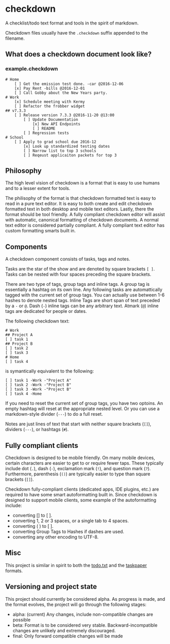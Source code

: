 # checkdown
A checklist/todo text format and tools in the spirit of markdown.

Checkdown files usually have the `.checkdown` suffix appended to the filename.

## What does a checkdown document look like?

### example.checkdown

    # Home
        [ ] Get the emission test done. -car @2016-12-06
        [x] Pay Rent -bills @2016-12-01
        [ ] Call Gobby about the New Years party.
    # Work
        [x] Schedule meeting with Kermy
        [ ] Refactor the frobber widget
    ## v7.3.3
        [ ] Release version 7.3.3 @2016-11-20 @13:00
            [ ] Update Documentation
                [x] New API Endpoints
                [ ] README
            [ ] Regression tests
    # School
        [ ] Apply to grad school due 2016-12
            [x] Look up standardized testing dates
            [ ] Narrow list to top 3 schools
            [ ] Reqeust applicaiton packets for top 3


## Philosophy

The high level vision of checkdown is a format that is easy to use humans and to a lesser extent for tools.

The philisophy of the format is that checkdown formatted text is easy to read in a pure text editor.
It is easy to both create and edit checkdown formatted text in both desktop and mobile text editors.
Lastly, there the format should be tool friendly. A fully compliant checkdown editor will assist with automatic, canonical formatting of checkdown documents.  A normal text editor is considered partially compliant.  A fully compliant text editor has custom formatting smarts built in.

## Components

A checkdown component consists of tasks, tags and notes.  

Tasks are the star of the show and are denoted by square brackets `[ ]`.  Tasks can be nested with four spaces preceding the square brackets.  

There are two type of tags, group tags and inline tags.  A group tag is essentially a hashtag on its own line.  Any following tasks are automattically tagged with the current set of group tags.  You can actually use between 1-6 hashes to denote nested tags.  Inline Tags are short span of text preceded by a `-` or `@`.  Dash (`-`) inline tags can be any arbitrary text.  Atmark (`@`) inline tags are dedicated for people or dates.

The following checkdown text:

    # Work
    ## Project A
    [ ] task 1
    ## Project B
    [ ] task 2
    [ ] task 3
    # Home
    [ ] task 4

is symantically equivalent to the following:

    [ ] task 1 -Work -"Project A"
    [ ] task 2 -Work -"Project B"
    [ ] task 3 -Work -"Project B"
    [ ] task 4 -Home

If you need to reset the current set of group tags, you have two optoins.  An empty hashtag will reset at the appropriate nested level.  Or you can use a markdown-style divider (`---`) to do a full reset.

Notes are just lines of text that start with neither square brackets (`[]`), dividers (`---`), or hashtags (`#`).

## Fully compliant clients

Checkdown is designed to be mobile friendly.  On many mobile devices, certain characters are easier to get to or require fewer taps.  These typically include dot (`.`), dash (`-`), exclamation mark (`!`), and question mark (`?`).  Furthermore, parenthesis (`()`) are typically easier to type than square brackets (`[]`).  

Checkdown fully-compliant clients (dedicated apps, IDE plugins, etc.) are required to have some smart autoformatting built in.  Since checkdown is designed to support mobile clients, some example of the autoformatting include:

- converting [] to [ ].
- converting 1, 2 or 3 spaces, or a single tab to 4 spaces.
- converting ( ) to [ ].
- converting Group Tags to Hashes if dashes are used.
- converting any other encoding to UTF-8.

## Misc

This project is similar in spirit to both the [todo.txt](http://todotxt.com) and the [taskpaper](https://www.taskpaper.com) formats.

## Versioning and project state

This project should currently be considered alpha.  As progress is made, and the format evolves, the project will go through the following stages:

- alpha: (current) Any changes, include non-compatible changes are possible
- beta: Format is to be considered very stable. Backward-incompatible changes are unlikely and extremely discouraged.
- final: Only forward compatible changes will be made